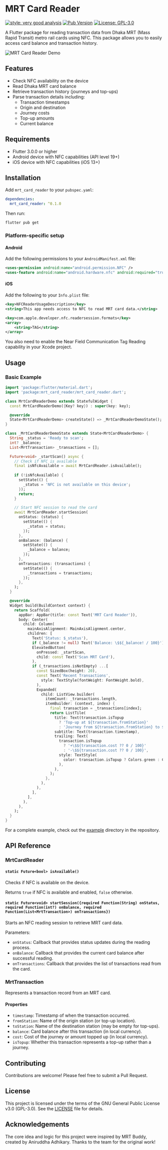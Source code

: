 # MRT Card Reader

[![style: very good analysis][very_good_analysis_badge]][very_good_analysis_link]
[![Pub Version](https://img.shields.io/pub/v/mrt_card_reader.svg)](https://pub.dev/packages/mrt_card_reader)
[![License: GPL-3.0][license_badge]][license_link]

A Flutter package for reading transaction data from Dhaka MRT (Mass Rapid Transit) metro rail cards using NFC. This package allows you to easily access card balance and transaction history.

![MRT Card Reader Demo](apps/mrt_reader/screenshot/Screenshot_2025-03-16-12-51-21-06_eb82b154c83aa12c1261fb94d847cad9.jpg)
## Features

- Check NFC availability on the device
- Read Dhaka MRT card balance
- Retrieve transaction history (journeys and top-ups)
- Parse transaction details including:
  - Transaction timestamps
  - Origin and destination
  - Journey costs
  - Top-up amounts
  - Current balance

## Requirements

- Flutter 3.0.0 or higher
- Android device with NFC capabilities (API level 19+)
- iOS device with NFC capabilities (iOS 13+)

## Installation

Add `mrt_card_reader` to your `pubspec.yaml`:

```yaml
dependencies:
  mrt_card_reader: ^0.1.0
```

Then run:

```bash
flutter pub get
```

### Platform-specific setup

#### Android

Add the following permissions to your `AndroidManifest.xml` file:

```xml
<uses-permission android:name="android.permission.NFC" />
<uses-feature android:name="android.hardware.nfc" android:required="true" />
```

#### iOS

Add the following to your `Info.plist` file:

```xml
<key>NFCReaderUsageDescription</key>
<string>This app needs access to NFC to read MRT card data.</string>

<key>com.apple.developer.nfc.readersession.formats</key>
<array>
    <string>TAG</string>
</array>
```

You also need to enable the Near Field Communication Tag Reading capability in your Xcode project.

## Usage

### Basic Example

```dart
import 'package:flutter/material.dart';
import 'package:mrt_card_reader/mrt_card_reader.dart';

class MrtCardReaderDemo extends StatefulWidget {
  const MrtCardReaderDemo({Key? key}) : super(key: key);

  @override
  State<MrtCardReaderDemo> createState() => _MrtCardReaderDemoState();
}

class _MrtCardReaderDemoState extends State<MrtCardReaderDemo> {
  String _status = 'Ready to scan';
  int? _balance;
  List<MrtTransaction> _transactions = [];

  Future<void> _startScan() async {
    // Check if NFC is available
    final isNfcAvailable = await MrtCardReader.isAvailable();
    
    if (!isNfcAvailable) {
      setState(() {
        _status = 'NFC is not available on this device';
      });
      return;
    }

    // Start NFC session to read the card
    await MrtCardReader.startSession(
      onStatus: (status) {
        setState(() {
          _status = status;
        });
      },
      onBalance: (balance) {
        setState(() {
          _balance = balance;
        });
      },
      onTransactions: (transactions) {
        setState(() {
          _transactions = transactions;
        });
      },
    );
  }

  @override
  Widget build(BuildContext context) {
    return Scaffold(
      appBar: AppBar(title: const Text('MRT Card Reader')),
      body: Center(
        child: Column(
          mainAxisAlignment: MainAxisAlignment.center,
          children: [
            Text('Status: $_status'),
            if (_balance != null) Text('Balance: \$${_balance! / 100}'),
            ElevatedButton(
              onPressed: _startScan,
              child: const Text('Scan MRT Card'),
            ),
            if (_transactions.isNotEmpty) ...[
              const SizedBox(height: 20),
              const Text('Recent Transactions', 
                style: TextStyle(fontWeight: FontWeight.bold),
              ),
              Expanded(
                child: ListView.builder(
                  itemCount: _transactions.length,
                  itemBuilder: (context, index) {
                    final transaction = _transactions[index];
                    return ListTile(
                      title: Text(transaction.isTopup 
                        ? 'Top-up at ${transaction.fromStation}'
                        : 'Journey from ${transaction.fromStation} to ${transaction.toStation}'),
                      subtitle: Text(transaction.timestamp),
                      trailing: Text(
                        transaction.isTopup
                          ? '+\$${transaction.cost ?? 0 / 100}'
                          : '-\$${transaction.cost ?? 0 / 100}',
                        style: TextStyle(
                          color: transaction.isTopup ? Colors.green : Colors.red,
                        ),
                      ),
                    );
                  },
                ),
              ),
            ],
          ],
        ),
      ),
    );
  }
}
```

For a complete example, check out the [example](https://github.com/ishafiul/mrt_reader_flutter/tree/main/packages/mrt_card_reader/example) directory in the repository.

## API Reference

### MrtCardReader

#### `static Future<bool> isAvailable()`

Checks if NFC is available on the device.

Returns `true` if NFC is available and enabled, `false` otherwise.

#### `static Future<void> startSession({required Function(String) onStatus, required Function(int?) onBalance, required Function(List<MrtTransaction>) onTransactions})`

Starts an NFC reading session to retrieve MRT card data.

Parameters:
- `onStatus`: Callback that provides status updates during the reading process.
- `onBalance`: Callback that provides the current card balance after successful reading.
- `onTransactions`: Callback that provides the list of transactions read from the card.

### MrtTransaction

Represents a transaction record from an MRT card.

#### Properties

- `timestamp`: Timestamp of when the transaction occurred.
- `fromStation`: Name of the origin station (or top-up location).
- `toStation`: Name of the destination station (may be empty for top-ups).
- `balance`: Card balance after this transaction (in local currency).
- `cost`: Cost of the journey or amount topped up (in local currency).
- `isTopup`: Whether this transaction represents a top-up rather than a journey.

## Contributing

Contributions are welcome! Please feel free to submit a Pull Request.

## License

This project is licensed under the terms of the GNU General Public License v3.0 (GPL-3.0). See the [LICENSE](LICENSE) file for details.

## Acknowledgements

The core idea and logic for this project were inspired by MRT Buddy, created by Aniruddha Adhikary. Thanks to the team for the original work!

[dart_install_link]: https://dart.dev/get-dart
[license_badge]: https://img.shields.io/badge/license-GPL--3.0-blue.svg
[license_link]: https://www.gnu.org/licenses/gpl-3.0.en.html
[very_good_analysis_badge]: https://img.shields.io/badge/style-very_good_analysis-B22C89.svg
[very_good_analysis_link]: https://pub.dev/packages/very_good_analysis
